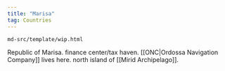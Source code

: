 ```yaml
---
title: "Marisa"
tag: Countries
---
```


```{.include}
md-src/template/wip.html
```


Republic of Marisa. finance center/tax haven. [[ONC|Ordossa Navigation Company]] lives here. north island of [[Mirid Archipelago]].
